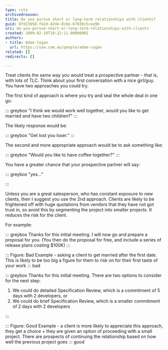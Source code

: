 ```yaml
---
type: rule
archivedreason: 
title: Do you pursue short or long-term relationships with clients?
guid: 8fd23958-f42d-42de-8c0e-67030c5cee9b
uri: do-you-pursue-short-or-long-term-relationships-with-clients
created: 2009-02-19T10:22:11.0000000Z
authors:
- title: Adam Cogan
  url: https://ssw.com.au/people/adam-cogan
related: []
redirects: []

---
```


Treat clients the same way you would treat a prospective partner - that is, with lots of TLC. Think about your first conversation with a nice girl/guy. You have two approaches you could try.  

<!--endintro-->

The first kind of approach is where you try and seal the whole deal in one go:


::: greybox
"I think we would work well together, would you like to get married and have two children?"
:::


The likely response would be:


::: greybox
"Get lost you loser."
:::


The second and more appropriate approach would be to ask something like:


::: greybox
"Would you like to have coffee together?"
:::


You have a greater chance that your prospective partner will say:


::: greybox
"yes..."

:::


Unless you are a great salesperson, who has constant exposure to new clients, then I suggest you use the 2nd approach. Clients are likely to be frightened off with huge quotations from vendors that they have not got trust in, so avoid this by segmenting the project into smaller projects. It reduces the risk for the client.

For example:



::: greybox
Thanks for this initial meeting. I will now go and prepare a proposal for you. 
(You then do the proposal for free, and include a series of release plans costing $100K)
:::





:::
Figure: Bad Example - asking a client to get married after the first date. This is likely to be too big a figure for them to risk on for their first taste of your work
::: bad



::: greybox
Thanks for this initial meeting. There are two options to consider for the next step:
1) We could do detailed Specification Review, which is a commitment of 5 days with 2 developers, or
2) We could do brief Specification Review, which is a smaller commitment of 2 days with 2 developers 

:::





:::
Figure: Good Example - a client is more likely to appreciate this approach, they get a choice + they are given an option of proceeding with a small project. There are prospects of continuing the relationship based on how well the previous project goes
::: good
